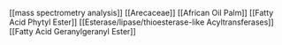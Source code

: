 [[mass spectrometry analysis]]
[[Arecaceae]]
[[African Oil Palm]]
[[Fatty Acid Phytyl Ester]]
[[Esterase/lipase/thioesterase-like Acyltransferases]]
[[Fatty Acid Geranylgeranyl Ester]]
